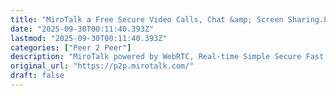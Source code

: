 ```yaml
---
title: "MiroTalk a Free Secure Video Calls, Chat &amp; Screen Sharing.ForumFacebookYouTubeEmail"
date: "2025-09-30T00:11:40.393Z"
lastmod: "2025-09-30T00:11:40.393Z"
categories: ["Peer 2 Peer"]
description: "MiroTalk powered by WebRTC, Real-time Simple Secure Fast video calls, chat and screen sharing capabilities in the browser, from your mobile or desktop."
original_url: "https://p2p.mirotalk.com/"
draft: false
---
```

